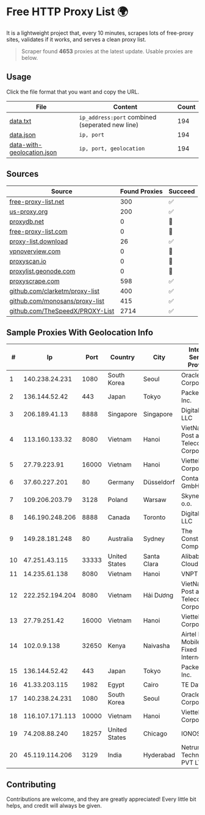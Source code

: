 
# Free HTTP Proxy List 🌍

It is a lightweight project that, every 10 minutes, scrapes lots of free-proxy sites, validates if it works, and serves a clean proxy list.


> Scraper found **4653** proxies at the latest update. Usable proxies are below.

## Usage

Click the file format that you want and copy the URL.


|File|Content|Count|
|----|-------|-----|
|[data.txt](https://raw.githubusercontent.com/themiralay/Proxy-List-World/master/data.txt)|`ip_address:port` combined (seperated new line)|194|
|[data.json](https://raw.githubusercontent.com/themiralay/Proxy-List-World/master/data.json)|`ip, port`|194|
|[data-with-geolocation.json](https://raw.githubusercontent.com/themiralay/Proxy-List-World/master/data-with-geolocation.json)|`ip, port, geolocation`|194|

## Sources

|Source|Found Proxies|Succeed|
|------|-------------|-------|
|[free-proxy-list.net](https://free-proxy-list.net)|300|✅|
|[us-proxy.org](https://www.us-proxy.org)|200|✅|
|[proxydb.net](http://proxydb.net)|0|🚫|
|[free-proxy-list.com](https://free-proxy-list.com/?page=&port=&type%5B%5D=http&type%5B%5D=https&up_time=0&search=Search)|0|🚫|
|[proxy-list.download](https://www.proxy-list.download/HTTP)|26|✅|
|[vpnoverview.com](https://vpnoverview.com/privacy/anonymous-browsing/free-proxy-servers)|0|🚫|
|[proxyscan.io](https://www.proxyscan.io)|0|🚫|
|[proxylist.geonode.com](https://proxylist.geonode.com/api/proxy-list?limit=300&page=1&sort_by=lastChecked&sort_type=desc&protocols=http,https)|0|🚫|
|[proxyscrape.com](https://api.proxyscrape.com/v2/?request=displayproxies&protocol=http&timeout=10000&country=all&ssl=all&anonymity=all)|598|✅|
|[github.com/clarketm/proxy-list](https://raw.githubusercontent.com/clarketm/proxy-list/master/proxy-list-raw.txt)|400|✅|
|[github.com/monosans/proxy-list](https://raw.githubusercontent.com/monosans/proxy-list/main/proxies/http.txt)|415|✅|
|[github.com/TheSpeedX/PROXY-List](https://raw.githubusercontent.com/TheSpeedX/PROXY-List/master/http.txt)|2714|✅|


## Sample Proxies With Geolocation Info

|#|Ip|Port|Country|City|Internet Service Provider|
|-|--|----|-------|----|-------------------------|
|1|140.238.24.231|1080|South Korea|Seoul|Oracle Corporation|
|2|136.144.52.42|443|Japan|Tokyo|Packet Host, Inc.|
|3|206.189.41.13|8888|Singapore|Singapore|DigitalOcean, LLC|
|4|113.160.133.32|8080|Vietnam|Hanoi|VietNam Post and Telecom Corporation|
|5|27.79.223.91|16000|Vietnam|Hanoi|Viettel Corporation|
|6|37.60.227.201|80|Germany|Düsseldorf|Contabo GmbH|
|7|109.206.203.79|3128|Poland|Warsaw|Skynet sp. z o.o.|
|8|146.190.248.206|8888|Canada|Toronto|DigitalOcean, LLC|
|9|149.28.181.248|80|Australia|Sydney|The Constant Company|
|10|47.251.43.115|33333|United States|Santa Clara|Alibaba Cloud LLC|
|11|14.235.61.138|8080|Vietnam|Hanoi|VNPT|
|12|222.252.194.204|8080|Vietnam|Hải Dương|VietNam Post and Telecom Corporation|
|13|27.79.251.42|16000|Vietnam|Hanoi|Viettel Corporation|
|14|102.0.9.138|32650|Kenya|Naivasha|Airtel KE Mobile & Fixed Internet|
|15|136.144.52.42|443|Japan|Tokyo|Packet Host, Inc.|
|16|41.33.203.115|1982|Egypt|Cairo|TE Data|
|17|140.238.24.231|1080|South Korea|Seoul|Oracle Corporation|
|18|116.107.171.113|10000|Vietnam|Hanoi|Viettel Corporation|
|19|74.208.88.240|18257|United States|Chicago|IONOS SE|
|20|45.119.114.206|3129|India|Hyderabad|Netrun Technologies PVT LTD|



## Contributing

Contributions are welcome, and they are greatly appreciated! Every
little bit helps, and credit will always be given.

